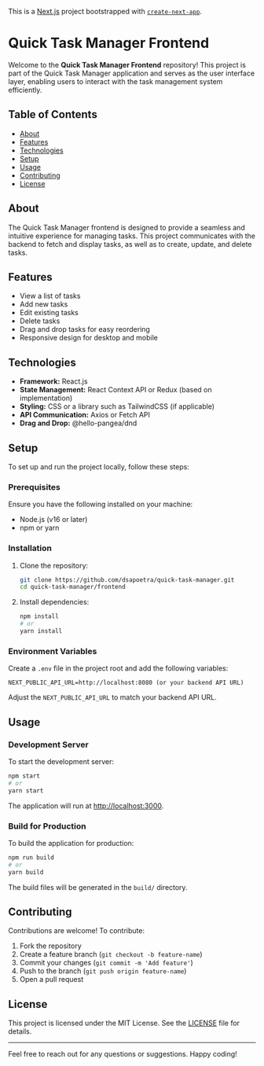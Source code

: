 This is a [Next.js](https://nextjs.org) project bootstrapped with [`create-next-app`](https://nextjs.org/docs/app/api-reference/cli/create-next-app).

# Quick Task Manager Frontend

Welcome to the **Quick Task Manager Frontend** repository! This project is part of the Quick Task Manager application and serves as the user interface layer, enabling users to interact with the task management system efficiently.

## Table of Contents

- [About](#about)
- [Features](#features)
- [Technologies](#technologies)
- [Setup](#setup)
- [Usage](#usage)
- [Contributing](#contributing)
- [License](#license)

## About

The Quick Task Manager frontend is designed to provide a seamless and intuitive experience for managing tasks. This project communicates with the backend to fetch and display tasks, as well as to create, update, and delete tasks.

## Features

- View a list of tasks
- Add new tasks
- Edit existing tasks
- Delete tasks
- Drag and drop tasks for easy reordering
- Responsive design for desktop and mobile

## Technologies

- **Framework:** React.js
- **State Management:** React Context API or Redux (based on implementation)
- **Styling:** CSS or a library such as TailwindCSS (if applicable)
- **API Communication:** Axios or Fetch API
- **Drag and Drop:** @hello-pangea/dnd

## Setup

To set up and run the project locally, follow these steps:

### Prerequisites

Ensure you have the following installed on your machine:

- Node.js (v16 or later)
- npm or yarn

### Installation

1. Clone the repository:

   ```bash
   git clone https://github.com/dsapoetra/quick-task-manager.git
   cd quick-task-manager/frontend
   ```

2. Install dependencies:

   ```bash
   npm install
   # or
   yarn install
   ```

### Environment Variables

Create a `.env` file in the project root and add the following variables:

```
NEXT_PUBLIC_API_URL=http://localhost:8080 (or your backend API URL)
```

Adjust the `NEXT_PUBLIC_API_URL` to match your backend API URL.

## Usage

### Development Server

To start the development server:

```bash
npm start
# or
yarn start
```

The application will run at [http://localhost:3000](http://localhost:3000).

### Build for Production

To build the application for production:

```bash
npm run build
# or
yarn build
```

The build files will be generated in the `build/` directory.

## Contributing

Contributions are welcome! To contribute:

1. Fork the repository
2. Create a feature branch (`git checkout -b feature-name`)
3. Commit your changes (`git commit -m 'Add feature'`)
4. Push to the branch (`git push origin feature-name`)
5. Open a pull request

## License

This project is licensed under the MIT License. See the [LICENSE](../LICENSE) file for details.

---

Feel free to reach out for any questions or suggestions. Happy coding!


